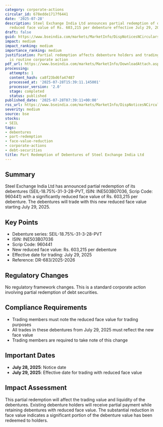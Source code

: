 ```yaml
---
category: corporate-actions
circular_id: 678edde1717f6441
date: '2025-07-28'
description: Steel Exchange India Ltd announces partial redemption of debentures with
  reduced face value of Rs. 603,215 per debenture effective July 29, 2025.
draft: false
guid: https://www.bseindia.com/markets/MarketInfo/DispNoticesNCirculars.aspx?Noticeid={299AB75D-7D48-4AF1-AF38-050268541E31}&noticeno=20250728-5&dt=07/28/2025&icount=5&totcount=66&flag=0
impact: medium
impact_ranking: medium
importance_ranking: medium
justification: Partial redemption affects debenture holders and trading value but
  is routine corporate action
pdf_url: https://www.bseindia.com/markets/MarketInfo/DownloadAttach.aspx?id=20250728-5&attachedId=
processing:
  attempts: 1
  content_hash: ca8f23bd6fa47487
  processed_at: '2025-07-28T15:39:11.145001'
  processor_version: '2.0'
  stage: completed
  status: published
published_date: '2025-07-28T07:39:11+00:00'
rss_url: https://www.bseindia.com/markets/MarketInfo/DispNoticesNCirculars.aspx?Noticeid={299AB75D-7D48-4AF1-AF38-050268541E31}&noticeno=20250728-5&dt=07/28/2025&icount=5&totcount=66&flag=0
severity: medium
source: bse
stocks:
- SEIL
tags:
- debentures
- part-redemption
- face-value-reduction
- corporate-actions
- debt-securities
title: Part Redemption of Debentures of Steel Exchange India Ltd
---
```


## Summary

Steel Exchange India Ltd has announced partial redemption of its debentures (SEIL-18.75%-31-3-28-PVT, ISIN: INE503B07036, Scrip Code: 960441) with a significantly reduced face value of Rs. 603,215 per debenture. The debentures will trade with this new reduced face value starting July 29, 2025.

## Key Points

- Debenture series: SEIL-18.75%-31-3-28-PVT
- ISIN: INE503B07036
- Scrip Code: 960441
- New reduced face value: Rs. 603,215 per debenture
- Effective date for trading: July 29, 2025
- Reference: DR-683/2025-2026

## Regulatory Changes

No regulatory framework changes. This is a standard corporate action involving partial redemption of debt securities.

## Compliance Requirements

- Trading members must note the reduced face value for trading purposes
- All trades in these debentures from July 29, 2025 must reflect the new face value
- Trading members are required to take note of this change

## Important Dates

- **July 28, 2025**: Notice date
- **July 29, 2025**: Effective date for trading with reduced face value

## Impact Assessment

This partial redemption will affect the trading value and liquidity of the debentures. Existing debenture holders will receive partial payment while retaining debentures with reduced face value. The substantial reduction in face value indicates a significant portion of the debenture value has been redeemed to holders.